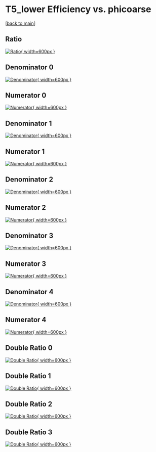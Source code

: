 # T5_lower Efficiency vs. phicoarse

[[back to main](./)]



## Ratio

[![Ratio](../mtv/var/T5_lower_loweta_211_-1_eff_phicoarse.png){ width=600px }](../mtv/var/T5_lower_loweta_211_-1_eff_phicoarse.pdf)

## Denominator 0

[![Denominator](../mtv/den/T5_lower_loweta_211_-1_eff_phicoarse_den0.png){ width=600px }](../mtv/den/T5_lower_loweta_211_-1_eff_phicoarse_den0.pdf)

## Numerator 0

[![Numerator](../mtv/num/T5_lower_loweta_211_-1_eff_phicoarse_num0.png){ width=600px }](../mtv/num/T5_lower_loweta_211_-1_eff_phicoarse_num0.pdf)

## Denominator 1

[![Denominator](../mtv/den/T5_lower_loweta_211_-1_eff_phicoarse_den1.png){ width=600px }](../mtv/den/T5_lower_loweta_211_-1_eff_phicoarse_den1.pdf)

## Numerator 1

[![Numerator](../mtv/num/T5_lower_loweta_211_-1_eff_phicoarse_num1.png){ width=600px }](../mtv/num/T5_lower_loweta_211_-1_eff_phicoarse_num1.pdf)

## Denominator 2

[![Denominator](../mtv/den/T5_lower_loweta_211_-1_eff_phicoarse_den2.png){ width=600px }](../mtv/den/T5_lower_loweta_211_-1_eff_phicoarse_den2.pdf)

## Numerator 2

[![Numerator](../mtv/num/T5_lower_loweta_211_-1_eff_phicoarse_num2.png){ width=600px }](../mtv/num/T5_lower_loweta_211_-1_eff_phicoarse_num2.pdf)

## Denominator 3

[![Denominator](../mtv/den/T5_lower_loweta_211_-1_eff_phicoarse_den3.png){ width=600px }](../mtv/den/T5_lower_loweta_211_-1_eff_phicoarse_den3.pdf)

## Numerator 3

[![Numerator](../mtv/num/T5_lower_loweta_211_-1_eff_phicoarse_num3.png){ width=600px }](../mtv/num/T5_lower_loweta_211_-1_eff_phicoarse_num3.pdf)

## Denominator 4

[![Denominator](../mtv/den/T5_lower_loweta_211_-1_eff_phicoarse_den4.png){ width=600px }](../mtv/den/T5_lower_loweta_211_-1_eff_phicoarse_den4.pdf)

## Numerator 4

[![Numerator](../mtv/num/T5_lower_loweta_211_-1_eff_phicoarse_num4.png){ width=600px }](../mtv/num/T5_lower_loweta_211_-1_eff_phicoarse_num4.pdf)

## Double Ratio 0

[![Double Ratio](../mtv/ratio/T5_lower_loweta_211_-1_eff_phicoarse_ratio0.png){ width=600px }](../mtv/ratio/T5_lower_loweta_211_-1_eff_phicoarse_ratio0.pdf)

## Double Ratio 1

[![Double Ratio](../mtv/ratio/T5_lower_loweta_211_-1_eff_phicoarse_ratio1.png){ width=600px }](../mtv/ratio/T5_lower_loweta_211_-1_eff_phicoarse_ratio1.pdf)

## Double Ratio 2

[![Double Ratio](../mtv/ratio/T5_lower_loweta_211_-1_eff_phicoarse_ratio2.png){ width=600px }](../mtv/ratio/T5_lower_loweta_211_-1_eff_phicoarse_ratio2.pdf)

## Double Ratio 3

[![Double Ratio](../mtv/ratio/T5_lower_loweta_211_-1_eff_phicoarse_ratio3.png){ width=600px }](../mtv/ratio/T5_lower_loweta_211_-1_eff_phicoarse_ratio3.pdf)

